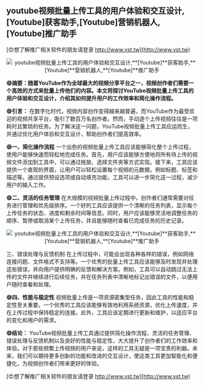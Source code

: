 ## **youtube视频批量上传工具的用户体验和交互设计,**[Youtube]**获客助手,**[Youtube]**营销机器人,**[Youtube]**推广助手**

[😍想了解推广相关软件的朋友请登录 http://www.vst.tw](http://www.vst.tw)

 <center><img src="https://vst.tw/MP4/tuiguang/png/1.png" alt="youtube视频批量上传工具的用户体验和交互设计,**[Youtube]**获客助手,**[Youtube]**营销机器人,**[Youtube]**推广助手"></center>

**😄摘要：随着YouTube作为全球最大的视频分享平台之一，视频创作者们需要一个高效的方式来批量上传他们的内容。本文将探讨YouTube视频批量上传工具的用户体验和交互设计，介绍其如何提升用户的工作效率和简化操作流程。**

**😄引言：**
在数字化时代，视频内容创作变得越来越普遍，而YouTube作为最受欢迎的视频共享平台，吸引了数百万名创作者。然而，手动逐个上传视频往往是一项耗时且繁琐的任务。为了解决这一问题，YouTube视频批量上传工具应运而生，并通过优化用户体验和交互设计，帮助创作者们提高效率。

**😄一、简化操作流程**
一个出色的视频批量上传工具应该能够简化整个上传过程，使用户能够快速而轻松地完成任务。首先，用户应该能够方便地将所有待上传的视频文件添加到工具中，可以通过拖放、选择文件夹等方式实现。接下来，工具应该提供一个直观的界面，让用户可以轻松设置每个视频的元数据，例如标题、标签和描述等。通过提供预设选项或自动填充功能，工具可以进一步简化这一过程，减少用户的输入工作。

**😄二、灵活的任务管理**
在大规模的视频批量上传过程中，创作者们通常需要对任务进行管理和优先级排序。一个好的工具应该提供一个清晰的任务列表，显示每个上传任务的状态、进度和剩余时间等信息。同时，用户应该能够灵活地调整任务的顺序、暂停或取消某个上传任务，并且能够随时查看已完成任务的历史记录。

 <center><img src="https://vst.tw/MP4/tuiguang/png/2.png" alt="youtube视频批量上传工具的用户体验和交互设计,**[Youtube]**获客助手,**[Youtube]**营销机器人,**[Youtube]**推广助手"></center>

三、错误处理与反馈机制
在上传过程中，可能会出现各种各样的错误，例如网络连接问题、文件格式不支持等。一个优秀的批量上传工具应该能够及时发现并处理这些错误，并向用户提供明确的反馈和解决方案。例如，工具可以自动跳过无法上传的文件并继续进行后续任务，并在任务列表中清晰地标记出错误的文件，以便用户随时查看和处理。

**😄四、性能与稳定性**
视频批量上传是一项资源密集型任务，因此工具的性能和稳定性至关重要。一个优秀的工具应该能够有效地利用系统资源，优化上传速度，并在上传过程中保持稳定的连接。此外，工具应该定期进行更新和维护，以适应平台的变化和用户的需求。

**😄结论：**
YouTube视频批量上传工具通过提供简化操作流程、灵活的任务管理、错误处理与反馈机制以及良好的性能与稳定性，大大提升了创作者们的工作效率和体验。对于那些频繁上传视频的用户来说，这样的工具无疑是一项宝贵的利器。未来，我们可以期待更多创新的功能和改进的交互设计，使这类工具更加智能化和便捷化，为视频创作者们带来更好的体验。

[😍想了解推广相关软件的朋友请登录 http://www.vst.tw](http://www.vst.tw)



